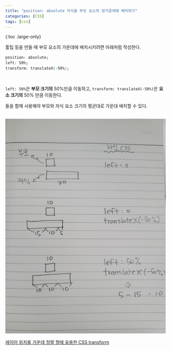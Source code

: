 ```yaml
---
title: "position: absolute 자식을 부모 요소의 정가운데에 배치하기"
categories: [CSS]
tags: [css]
---
```


{:toc .large-only}

툴팁 등을 만들 때 부모 요소의 가운데에 배치시키려면 아래처럼 작성한다.

```css
position: absolute;
left: 50%;
transform: translateX(-50%);
```

<br/>

`left: 50%`은 **부모 크기의** 50%만큼 이동하고, `transform: translateX(-50%)`은 **요소 크기의** 50% 만큼 이동한다.

둘을 함께 사용해야 부모와 자식 요소 크기의 평균대로 가운대 배치할 수 있다.

<br/>

<img src="../../assets/img/blog/css/2021-08-06-position-left-translateX.jpeg">

<br/>

[레이어 위치를 가운데 정렬 할때 유용한 CSS transform](https://sonsoo.tistory.com/6)
